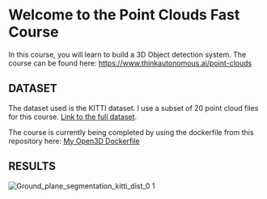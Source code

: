 # Welcome to the Point Clouds Fast Course

In this course, you will learn to build a 3D Object detection system.
The course can be found here: https://www.thinkautonomous.ai/point-clouds


## DATASET
The dataset used is the KITTI dataset.
I use a subset of 20 point cloud files for this course.
[Link to the full dataset](http://www.cvlibs.net/download.php?file=data_object_velodyne.zip).

The course is currently being completed by using the dockerfile from this repository here: [My Open3D Dockerfile](https://github.com/raghavduddala/3d-obstacle-detection)

## RESULTS
![Ground_plane_segmentation_kitti_dist_0 1](https://user-images.githubusercontent.com/12818429/195545980-a079ef8c-0027-4780-af7f-a60c21ef300d.png)
